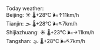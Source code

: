 Today weather:  
Beijing: ☀️ 🌡️+28°C 🌬️↑11km/h  
Tianjin: 🌫  🌡️+28°C 🌬️↖7km/h  
Shijiazhuang: ☀️ 🌡️+23°C 🌬️→11km/h  
Tangshan: 🌫  🌡️+28°C 🌬️↖7km/h  
